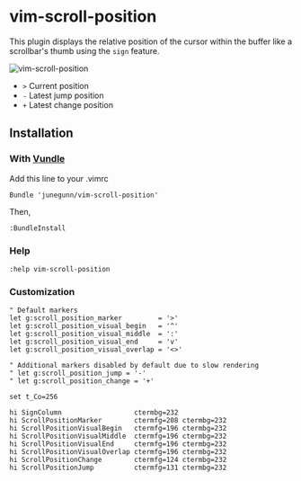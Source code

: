# vim-scroll-position

This plugin displays the relative position of the cursor within the buffer like a scrollbar's thumb using the `sign` feature.

![vim-scroll-position](https://github.com/junegunn/vim-scroll-position/raw/master/vim-scroll-position.png)

- `>` Current position
- `-` Latest jump position
- `+` Latest change position

## Installation

### With [Vundle](https://github.com/gmarik/vundle)

Add this line to your .vimrc
```
Bundle 'junegunn/vim-scroll-position'
```

Then,

```viml
:BundleInstall
```

### Help

```viml
:help vim-scroll-position
```

### Customization

```viml
" Default markers
let g:scroll_position_marker         = '>'
let g:scroll_position_visual_begin   = '^'
let g:scroll_position_visual_middle  = ':'
let g:scroll_position_visual_end     = 'v'
let g:scroll_position_visual_overlap = '<>'

" Additional markers disabled by default due to slow rendering
" let g:scroll_position_jump = '-'
" let g:scroll_position_change = '+'

set t_Co=256

hi SignColumn                  ctermbg=232
hi ScrollPositionMarker        ctermfg=208 ctermbg=232
hi ScrollPositionVisualBegin   ctermfg=196 ctermbg=232
hi ScrollPositionVisualMiddle  ctermfg=196 ctermbg=232
hi ScrollPositionVisualEnd     ctermfg=196 ctermbg=232
hi ScrollPositionVisualOverlap ctermfg=196 ctermbg=232
hi ScrollPositionChange        ctermfg=124 ctermbg=232
hi ScrollPositionJump          ctermfg=131 ctermbg=232
```
